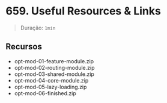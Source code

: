 # 659. Useful Resources & Links

> Duração: `1min`

## Recursos
- opt-mod-01-feature-module.zip
- opt-mod-02-routing-module.zip
- opt-mod-03-shared-module.zip
- opt-mod-04-core-module.zip
- opt-mod-05-lazy-loading.zip
- opt-mod-06-finished.zip
